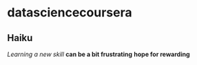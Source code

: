 # datasciencecoursera
## Haiku
*Learning a new skill*
**can be a bit frustrating**
**hope for rewarding**
